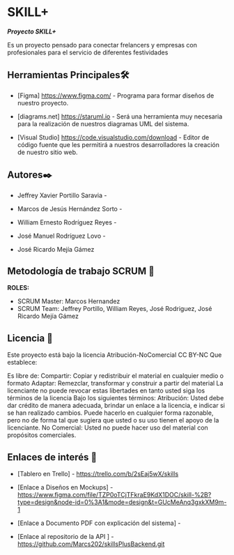 # SKILL+

_**Proyecto SKILL+**_

Es un proyecto pensado para conectar frelancers y empresas con profesionales para el servicio de diferentes festividades

## Herramientas Principales🛠️

* [Figma] https://www.figma.com/ - Programa para formar diseños de nuestro proyecto.

* [diagrams.net] https://staruml.io - Será una herramienta muy necesaria para la realización de nuestros diagramas UML del
sistema.

* [Visual Studio] https://code.visualstudio.com/download - Editor de código fuente que les permitirá a nuestros desarrolladores la creación de nuestro
sitio web.



## Autores✒️

* Jeffrey Xavier Portillo Saravia - 				

* Marcos de Jesús Hernández Sorto - 

* William Ernesto Rodríguez Reyes -							

* José Manuel Rodríguez Lovo -

* José Ricardo Mejía Gámez 



## Metodología de trabajo SCRUM 👥

**ROLES:**

* SCRUM Master: Marcos Hernandez
* SCRUM Team: Jeffrey Portillo, William Reyes, José Rodriguez, José Ricardo Mejía Gámez



## Licencia 📄

Este proyecto está bajo la licencia Atribución-NoComercial CC BY-NC Que establece:

Es libre de:
Compartir: Copiar y redistribuir el material en cualquier medio o formato
Adaptar: Remezclar, transformar y construir a partir del material
La licenciante no puede revocar estas libertades en tanto usted siga los términos de la licencia
Bajo los siguientes términos:
Atribución: Usted debe dar crédito de manera adecuada, brindar un enlace a la licencia, e indicar si se han realizado cambios. Puede hacerlo en cualquier forma razonable, pero no de forma tal que sugiera que usted o su uso tienen el apoyo de la licenciante.
No Comercial: Usted no puede hacer uso del material con propósitos comerciales.



## Enlaces de interés 👀

* [Tablero en Trello] - https://trello.com/b/2sEaj5wX/skills

* [Enlace a Diseños en Mockups] - https://www.figma.com/file/TZP0oTCjTFkraE9KdX1DOC/skill-%2B?type=design&node-id=0%3A1&mode=design&t=GUcMeAnq3gxkXM9m-1

* [Enlace a Documento PDF con explicación del sistema] -

* [Enlace al repositorio de la API ] - https://github.com/Marcs202/skillsPlusBackend.git
